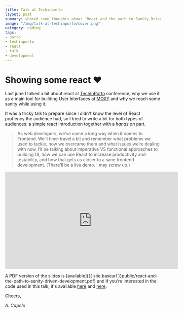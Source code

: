 ```yaml
---
title: Talk at Techinporto
layout: post
summary: shared some thoughts about 'React and the path to Sanity Driven Development'
image: "/img/talk-at-techinporto/cover.png"
category: coding
tags:
- porto
- techinporto
- react
- talk
- development
---
```


# Showing some react ❤️ 

Last june I talked a bit about react at [TechInPorto](www.techinporto.com) conference, why we use it as a main tool for building User Interfaces at [MOXY](https://moxy.studio/) and why we reach some sanity while using it. 

It was a tricky talk to prepare since I didn't know the level of React profiency the audience had, so I tried to write a bit for both types of audiences: a simple react introduction together with a *hands on*  part.

> As web developers, we’ve come a long way when it comes to Frontend.
> We’ll time-travel a bit and remember what problems we used to tackle, how we overcame them and what issues we’re dealing with now.
> I’ll be talking about imperative VS functional approaches to building UI, how we can use React to increase productivity and testability, and how that gets us closer to a sane frontend development.
> (There’ll be a live demo. I may screw up.)

<iframe style="display:block; margin: 0 auto;" width="560" height="315" src="https://www.youtube.com/embed/JCY1wDGcTCk" frameborder="0" allowfullscreen></iframe>

A PDF version of the slides is [available]({{ site.baseurl }}public/react-and-the-path-to-sanity-driven-development.pdf) and if you're interested in the code used in this talk, it's available [here](https://github.com/antoniocapelo/simple-demo-tech-in-porto) and [here](https://github.com/antoniocapelo/audio-demo-tech-in-porto).

Cheers,

*A. Capelo*

